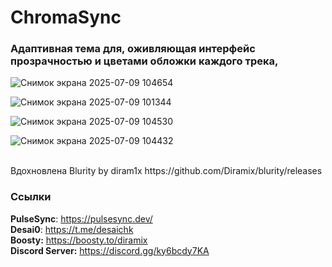 # **ChromaSync**

### Адаптивная тема для, оживляющая интерфейс прозрачностью и цветами обложки каждого трека, 


![Снимок экрана 2025-07-09 104654](https://github.com/user-attachments/assets/8fe197fb-3714-43ef-bc76-a3eebb498115)

![Снимок экрана 2025-07-09 101344](https://github.com/user-attachments/assets/2cd193f9-2170-4712-87b9-1ebc645024bf)

![Снимок экрана 2025-07-09 104530](https://github.com/user-attachments/assets/6d581e2d-a9b6-43d1-92c7-70d2ca244295)

![Снимок экрана 2025-07-09 104432](https://github.com/user-attachments/assets/6edaf521-201f-431d-be27-d30a4c78b134)

<br>
Вдохновлена Blurity by diram1x https://github.com/Diramix/blurity/releases

### Ссылки

**PulseSync**: https://pulsesync.dev/ <br>
**Desai0**: https://t.me/desaichk <br>
**Boosty:** https://boosty.to/diramix <br>
**Discord Server:** https://discord.gg/ky6bcdy7KA
